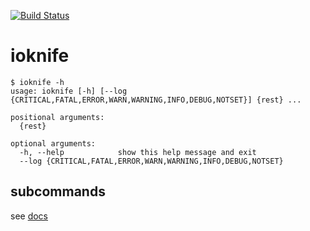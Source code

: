 [![Build Status](https://travis-ci.org/podhmo/ioknife.svg?branch=master)](https://travis-ci.org/podhmo/ioknife)

# ioknife

```console
$ ioknife -h
usage: ioknife [-h] [--log {CRITICAL,FATAL,ERROR,WARN,WARNING,INFO,DEBUG,NOTSET}] {rest} ...

positional arguments:
  {rest}

optional arguments:
  -h, --help            show this help message and exit
  --log {CRITICAL,FATAL,ERROR,WARN,WARNING,INFO,DEBUG,NOTSET}
```

## subcommands

see [docs](./docs)
